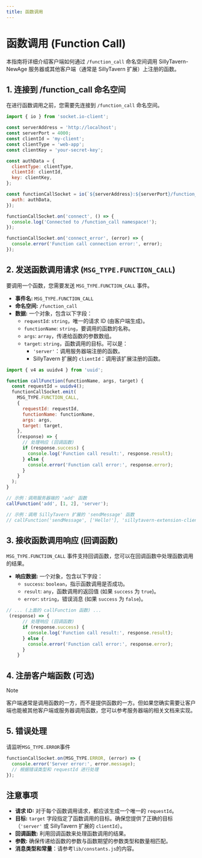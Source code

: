 ```yaml
---
title: 函数调用
---
```


# 函数调用 (Function Call)

本指南将详细介绍客户端如何通过 `/function_call` 命名空间调用 SillyTavern-NewAge 服务器或其他客户端（通常是 SillyTavern 扩展）上注册的函数。

## 1. 连接到 /function_call 命名空间

在进行函数调用之前，您需要先连接到 `/function_call` 命名空间。

```javascript
import { io } from 'socket.io-client';

const serverAddress = 'http://localhost';
const serverPort = 4000;
const clientId = 'my-client';
const clientType = 'web-app';
const clientKey = 'your-secret-key';

const authData = {
  clientType: clientType,
  clientId: clientId,
  key: clientKey,
};

const functionCallSocket = io(`${serverAddress}:${serverPort}/function_call`, {
  auth: authData,
});

functionCallSocket.on('connect', () => {
  console.log('Connected to /function_call namespace!');
});

functionCallSocket.on('connect_error', (error) => {
  console.error('Function call connection error:', error);
});
```

## 2. 发送函数调用请求 (`MSG_TYPE.FUNCTION_CALL`)

要调用一个函数，您需要发送 `MSG_TYPE.FUNCTION_CALL` 事件。

* **事件名:** `MSG_TYPE.FUNCTION_CALL`
* **命名空间:** `/function_call`
* **数据:**  一个对象，包含以下字段：
  * `requestId`:  `string`，唯一的请求 ID (由客户端生成)。
  * `functionName`:  `string`，要调用的函数的名称。
  * `args`:  `array`，传递给函数的参数数组。
  * `target`:  `string`，函数调用的目标。可以是：
    * `'server'`：调用服务器端注册的函数。
    * SillyTavern 扩展的 `clientId`：调用该扩展注册的函数。

```javascript
import { v4 as uuidv4 } from 'uuid';

function callFunction(functionName, args, target) {
  const requestId = uuidv4();
  functionCallSocket.emit(
    MSG_TYPE.FUNCTION_CALL,
    {
      requestId: requestId,
      functionName: functionName,
      args: args,
      target: target,
    },
    (response) => {
      // 处理响应 (回调函数)
      if (response.success) {
        console.log('Function call result:', response.result);
      } else {
        console.error('Function call error:', response.error);
      }
    }
  );
}

// 示例：调用服务器端的 'add' 函数
callFunction('add', [1, 2], 'server');

// 示例：调用 SillyTavern 扩展的 'sendMessage' 函数
// callFunction('sendMessage', ['Hello!'], 'sillytavern-extension-client-id');
```

## 3. 接收函数调用响应 (回调函数)

`MSG_TYPE.FUNCTION_CALL` 事件支持回调函数，您可以在回调函数中处理函数调用的结果。

* **响应数据:**  一个对象，包含以下字段：
  * `success`:  `boolean`，指示函数调用是否成功。
  * `result`:  `any`，函数调用的返回值 (如果 `success` 为 `true`)。
  * `error`:  `string`，错误消息 (如果 `success` 为 `false`)。

```javascript
// ... (上面的 callFunction 函数) ...
 (response) => {
      // 处理响应 (回调函数)
      if (response.success) {
        console.log('Function call result:', response.result);
      } else {
        console.error('Function call error:', response.error);
      }
    }
```

## 4. 注册客户端函数 (可选)

> [!NOTE]
> 客户端通常是调用函数的一方，而不是提供函数的一方。但如果您确实需要让客户端也能被其他客户端或服务器调用函数，您可以参考服务器端的相关文档来实现。

## 5. 错误处理

请监听`MSG_TYPE.ERROR`事件

```javascript
functionCallSocket.on(MSG_TYPE.ERROR, (error) => {
  console.error('Server error:', error.message);
  // 根据错误类型和 requestId 进行处理
});
```

## 注意事项

* **请求 ID:**  对于每个函数调用请求，都应该生成一个唯一的 `requestId`。
* **目标:**  `target` 字段指定了函数调用的目标。确保您提供了正确的目标（`'server'` 或 SillyTavern 扩展的 `clientId`）。
* **回调函数:**  利用回调函数来处理函数调用的结果。
* **参数:**  确保传递给函数的参数与函数期望的参数类型和数量相匹配。
* **消息类型和常量**：请参考`lib/constants.js`的内容。
